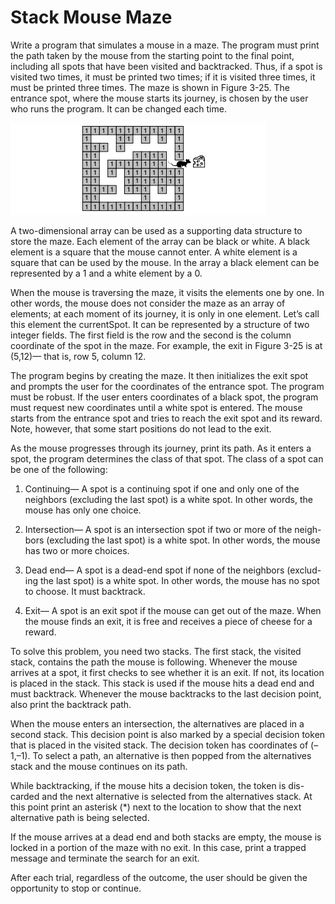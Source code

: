 # Stack Mouse Maze

Write a program that simulates a mouse in a maze. The program must print the path taken by the mouse from the starting point to the final point, including all spots that have been visited and backtracked. Thus, if a spot is visited two times, it must be printed two times; if it is visited three times, it must be printed three times.
The maze is shown in Figure 3-25. The entrance spot, where the mouse starts its journey, is chosen by the user who runs the program. It can be changed each time.

![](assets/stack_mouse_maze.png)

A two-dimensional array can be used as a supporting data structure to store the maze. Each element of the array can be black or white. A black element is a square that the mouse cannot enter. A white element is a square that can be used by the mouse. In the array a black element can be
represented by a 1 and a white element by a 0.

When the mouse is traversing the maze, it visits the elements one by one. In other words, the mouse does not consider the maze as an array of elements; at each moment of its journey, it is only in one element. Let’s call this element the currentSpot. It can be represented by a structure of two integer fields. The first field is the row and the second is the column coordinate of the spot in the maze. For example, the exit in Figure 3-25 is at (5,12)— that is, row 5, column 12.

The program begins by creating the maze. It then initializes the exit spot and prompts the user for the coordinates of the entrance spot. The program must be robust. If the user enters coordinates of a black spot, the program must request new coordinates until a white spot is entered. The mouse starts from the entrance spot and tries to reach the exit spot and its reward. Note, however, that some start positions do not lead to the exit.

As the mouse progresses through its journey, print its path. As it enters a spot, the program determines the class of that spot. The class of a spot can be one of the following:

1. Continuing— A spot is a continuing spot if one and only one of the neighbors (excluding the last spot) is a white spot. In other words, the mouse has only one choice.

1. Intersection— A spot is an intersection spot if two or more of the neigh- bors (excluding the last spot) is a white spot. In other words, the mouse has two or more choices.

1. Dead end— A spot is a dead-end spot if none of the neighbors (exclud- ing the last spot) is a white spot. In other words, the mouse has no spot to choose. It must backtrack.

1. Exit— A spot is an exit spot if the mouse can get out of the maze. When the mouse finds an exit, it is free and receives a piece of cheese for a reward.

To solve this problem, you need two stacks. The first stack, the visited
stack, contains the path the mouse is following. Whenever the mouse arrives at a spot, it first checks to see whether it is an exit. If not, its location is placed in the stack. This stack is used if the mouse hits a dead end and must backtrack. Whenever the mouse backtracks to the last decision point, also print the backtrack path.

When the mouse enters an intersection, the alternatives are placed in a second stack. This decision point is also marked by a special decision token that is placed in the visited stack. The decision token has coordinates of (–1,–1). To select a path, an alternative is then popped from the alternatives stack and the mouse continues on its path.

While backtracking, if the mouse hits a decision token, the token is dis- carded and the next alternative is selected from the alternatives stack. At this point print an asterisk (\*) next to the location to show that the next alternative path is being selected.

If the mouse arrives at a dead end and both stacks are empty, the mouse is locked in a portion of the maze with no exit. In this case, print a trapped message and terminate the search for an exit.

After each trial, regardless of the outcome, the user should be given the opportunity to stop or continue.
